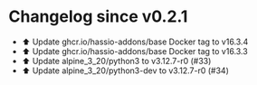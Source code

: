 # Changelog since v0.2.1
- ⬆️ Update ghcr.io/hassio-addons/base Docker tag to v16.3.4 
- ⬆️ Update ghcr.io/hassio-addons/base Docker tag to v16.3.3 
- ⬆️ Update alpine_3_20/python3 to v3.12.7-r0 (#33) 
- ⬆️ Update alpine_3_20/python3-dev to v3.12.7-r0 (#34) 
